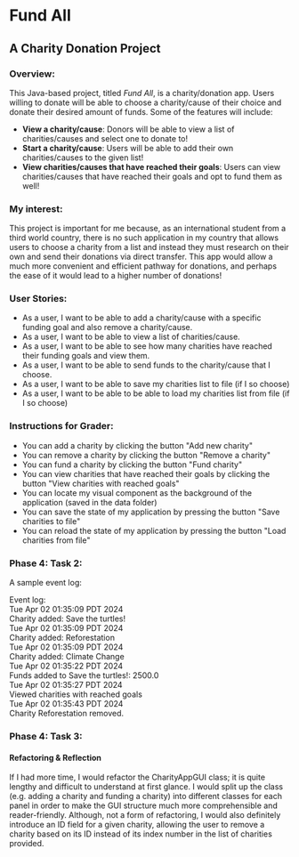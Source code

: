 # Fund All
## A Charity Donation Project

### Overview:

This Java-based project, titled *Fund All*, is a charity/donation app. Users willing to donate will be able to 
choose a charity/cause of their choice and donate their desired amount of funds. Some of the features will include:

- **View a charity/cause**: Donors will be able to view a list of charities/causes and select one to donate to!
- **Start a charity/cause**: Users will be able to add their own charities/causes to the given list!
- **View charities/causes that have reached their goals**: Users can view charities/causes that have reached their 
goals and opt to fund them as well!

### My interest:

This project is important for me because, as an international student from a third world country, 
there is no such application in my country that allows users to choose a charity from a list and instead they must 
research on their own and send their donations via direct transfer. This app would allow a much more convenient 
and efficient pathway for donations, and perhaps the ease of it would lead to a higher number of donations!

### User Stories:

- As a user, I want to be able to add a charity/cause with a specific funding goal and also remove a charity/cause.
- As a user, I want to be able to view a list of charities/cause.
- As a user, I want to be able to see how many charities have reached their funding goals and view them.
- As a user, I want to be able to send funds to the charity/cause that I choose. 
- As a user, I want to be able to save my charities list to file (if I so choose)
- As a user, I want to be able to be able to load my charities list from file (if I so choose)

### Instructions for Grader:

- You can add a charity by clicking the button "Add new charity"
- You can remove a charity by clicking the button "Remove a charity"
- You can fund a charity by clicking the button "Fund charity"
- You can view charities that have reached their goals by clicking the button "View charities with reached goals"
- You can locate my visual component as the background of the application (saved in the data folder)
- You can save the state of my application by pressing the button "Save charities to file"
- You can reload the state of my application by pressing the button "Load charities from file"

### Phase 4: Task 2:

A sample event log:

Event log:\
Tue Apr 02 01:35:09 PDT 2024\
Charity added: Save the turtles!\
Tue Apr 02 01:35:09 PDT 2024\
Charity added: Reforestation\
Tue Apr 02 01:35:09 PDT 2024\
Charity added: Climate Change\
Tue Apr 02 01:35:22 PDT 2024\
Funds added to Save the turtles!: 2500.0\
Tue Apr 02 01:35:27 PDT 2024\
Viewed charities with reached goals\
Tue Apr 02 01:35:43 PDT 2024\
Charity Reforestation removed.

### Phase 4: Task 3:
#### Refactoring & Reflection
If I had more time, I would refactor the CharityAppGUI class; it is quite lengthy and difficult to understand
at first glance. I would split up the class (e.g. adding a charity and funding a charity) into different classes for 
each panel in order to make the GUI structure much more comprehensible and reader-friendly. Although, not a form 
of refactoring, I would also definitely introduce an ID field for a given charity, allowing 
the user to remove a charity based on its ID instead of its index number in the list of charities provided.

